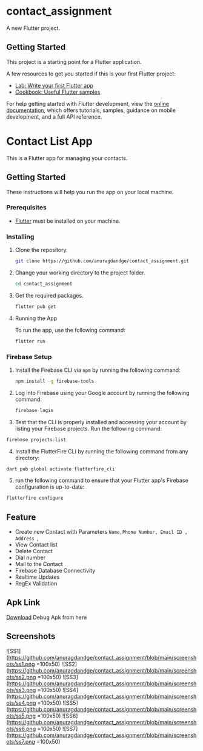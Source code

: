 # contact_assignment

A new Flutter project.

## Getting Started

This project is a starting point for a Flutter application.

A few resources to get you started if this is your first Flutter project:

- [Lab: Write your first Flutter app](https://docs.flutter.dev/get-started/codelab)
- [Cookbook: Useful Flutter samples](https://docs.flutter.dev/cookbook)

For help getting started with Flutter development, view the
[online documentation](https://docs.flutter.dev/), which offers tutorials,
samples, guidance on mobile development, and a full API reference.

# Contact List App

This is a Flutter app for managing your contacts.

## Getting Started

These instructions will help you run the app on your local machine.

### Prerequisites

- [Flutter](https://flutter.dev/docs/get-started/install) must be installed on your machine.

  

### Installing

1. Clone the repository.

   ```bash
   git clone https://github.com/anuragdandge/contact_assignment.git
   ```

2. Change your working directory to the project folder.

   ```bash
   cd contact_assignment
   ```

3. Get the required packages.

   ```bash
   flutter pub get
   ```

4. Running the App

   To run the app, use the following command:

   ```bash
   flutter run
   ```


### Firebase Setup 

1. Install the Firebase CLI via ```npm``` by running the following command:

   ```bash
   npm install -g firebase-tools 
   ```

2. Log into Firebase using your Google account by running the following command:

   ```bash
   firebase login
   ```

 3. Test that the CLI is properly installed and accessing your account by listing your Firebase projects. Run the following command:
   
   ```bash
   firebase projects:list  
   ```

 4. Install the FlutterFire CLI by running the following command from any directory:
   
   ```bash
   dart pub global activate flutterfire_cli
   ```
 5. run the following command to ensure that your Flutter app's Firebase configuration is up-to-date:
   ```bash
   flutterfire configure
   ```


## Feature

- Create new Contact with Parameters `Name,Phone Number, Email ID , Address `,
- View Contact list
- Delete Contact
- Dial number
- Mail to the Contact
- Firebase Database Connectivity
- Realtime Updates 
- RegEx Validation

## Apk Link 
  [Download](https://github.com/anuragdandge/contact_assignment/blob/main/app-release.apk) Debug Apk from here 
  
## Screenshots 
 ![SS1](https://github.com/anuragdandge/contact_assignment/blob/main/screenshots/ss1.png =100x50) 
 ![SS2](https://github.com/anuragdandge/contact_assignment/blob/main/screenshots/ss2.png =100x50)
 ![SS3](https://github.com/anuragdandge/contact_assignment/blob/main/screenshots/ss3.png =100x50)
 ![SS4](https://github.com/anuragdandge/contact_assignment/blob/main/screenshots/ss4.png =100x50)
 ![SS5](https://github.com/anuragdandge/contact_assignment/blob/main/screenshots/ss5.png =100x50)
 ![SS6](https://github.com/anuragdandge/contact_assignment/blob/main/screenshots/ss6.png =100x50)
 ![SS7](https://github.com/anuragdandge/contact_assignment/blob/main/screenshots/ss7.png =100x50)



